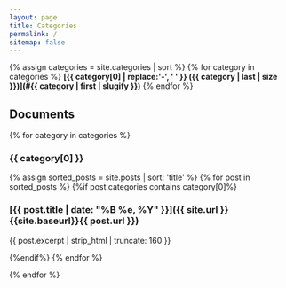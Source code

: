 ```yaml
---
layout: page
title: Categories
permalink: /
sitemap: false
---
```


{% assign categories = site.categories | sort %}
{% for category in categories %}
**[{{ category[0] | replace:'-', ' ' }} ({{ category | last | size }})](#{{ category | first | slugify }})**
{% endfor %}

## Documents

{% for category in categories %}
### __{{ category[0] }}__
<a name="{{ category | first | slugify  }}"> </a>
{% assign sorted_posts = site.posts | sort: 'title' %}
{% for post in sorted_posts %}
{%if post.categories contains category[0]%}
### [{{ post.title |  date: "%B %e, %Y" }}]({{ site.url }}{{site.baseurl}}{{ post.url }})
{{ post.excerpt | strip_html | truncate: 160 }}

{%endif%}
{% endfor %}

{% endfor %}